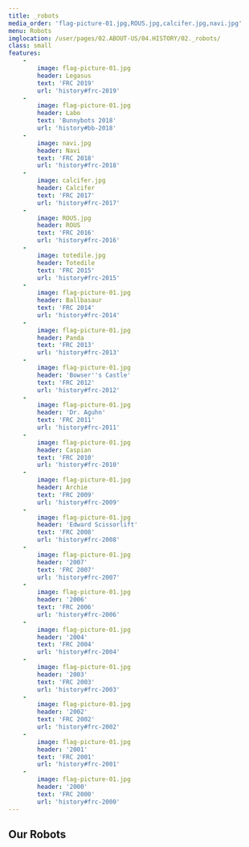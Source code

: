 ```yaml
---
title: _robots
media_order: 'flag-picture-01.jpg,ROUS.jpg,calcifer.jpg,navi.jpg'
menu: Robots
imglocation: /user/pages/02.ABOUT-US/04.HISTORY/02._robots/
class: small
features:
    -
        image: flag-picture-01.jpg
        header: Legasus
        text: 'FRC 2019'
        url: 'history#frc-2019'
    -
        image: flag-picture-01.jpg
        header: Labo
        text: 'Bunnybots 2018'
        url: 'history#bb-2018'
    -
        image: navi.jpg
        header: Navi
        text: 'FRC 2018'
        url: 'history#frc-2018'
    -
        image: calcifer.jpg
        header: Calcifer
        text: 'FRC 2017'
        url: 'history#frc-2017'
    -
        image: ROUS.jpg
        header: ROUS
        text: 'FRC 2016'
        url: 'history#frc-2016'
    -
        image: totedile.jpg
        header: Totedile
        text: 'FRC 2015'
        url: 'history#frc-2015'
    -
        image: flag-picture-01.jpg
        header: Ballbasaur
        text: 'FRC 2014'
        url: 'history#frc-2014'
    -
        image: flag-picture-01.jpg
        header: Panda
        text: 'FRC 2013'
        url: 'history#frc-2013'
    -
        image: flag-picture-01.jpg
        header: 'Bowser''s Castle'
        text: 'FRC 2012'
        url: 'history#frc-2012'
    -
        image: flag-picture-01.jpg
        header: 'Dr. Aguhn'
        text: 'FRC 2011'
        url: 'history#frc-2011'
    -
        image: flag-picture-01.jpg
        header: Caspian
        text: 'FRC 2010'
        url: 'history#frc-2010'
    -
        image: flag-picture-01.jpg
        header: Archie
        text: 'FRC 2009'
        url: 'history#frc-2009'
    -
        image: flag-picture-01.jpg
        header: 'Edward Scissorlift'
        text: 'FRC 2008'
        url: 'history#frc-2008'
    -
        image: flag-picture-01.jpg
        header: '2007'
        text: 'FRC 2007'
        url: 'history#frc-2007'
    -
        image: flag-picture-01.jpg
        header: '2006'
        text: 'FRC 2006'
        url: 'history#frc-2006'
    -
        image: flag-picture-01.jpg
        header: '2004'
        text: 'FRC 2004'
        url: 'history#frc-2004'
    -
        image: flag-picture-01.jpg
        header: '2003'
        text: 'FRC 2003'
        url: 'history#frc-2003'
    -
        image: flag-picture-01.jpg
        header: '2002'
        text: 'FRC 2002'
        url: 'history#frc-2002'
    -
        image: flag-picture-01.jpg
        header: '2001'
        text: 'FRC 2001'
        url: 'history#frc-2001'
    -
        image: flag-picture-01.jpg
        header: '2000'
        text: 'FRC 2000'
        url: 'history#frc-2000'
---
```


## Our Robots
